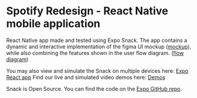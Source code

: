 # Spotify Redesign - React Native mobile application

React Native app made and tested using Expo Snack. The app contains a dynamic and interactive implementation of the figma UI mockup ([mockup](https://github.com/Charlesnorris509/Codepath_X_AmazonNext_Design_Challenge/blob/main/Redesign%20Approach/wireframe.svg)), while also combining the features shown in the user flow diagram. ([flow diagram](https://github.com/Charlesnorris509/Codepath_X_AmazonNext_Design_Challenge/blob/main/Redesign%20Approach/Enhanced-InputSupport%20User%20Flow%20Diagram.pdf))

You may also view and simulate the Snack on multiple devices here: [Expo React app](https://snack.expo.dev/@victorgooge/spotifyredesign)
Find our live and simulated video demos here: [Demos](https://github.com/Charlesnorris509/Codepath_X_AmazonNext_Design_Challenge/tree/main/Application/demos)

Snack is Open Source. You can find the code on the [Expo GitHub repo](https://github.com/expo/snack).
